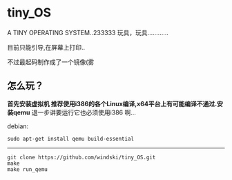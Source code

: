 # tiny_OS
A TINY OPERATING SYSTEM..233333
玩具，玩具............

目前只能引导,在屏幕上打印..



不过最起码制作成了一个镜像(雾



## 怎么玩？
**首先安装虚拟机 推荐使用i386的各个Linux编译,x64平台上有可能编译不通过.安装qemu**
退一步讲要运行它也必须使用i386 啊...

debian:
```
sudo apt-get install qemu build-essential
```

------------------------

```
git clone https://github.com/windski/tiny_OS.git
make
make run_qemu
```

